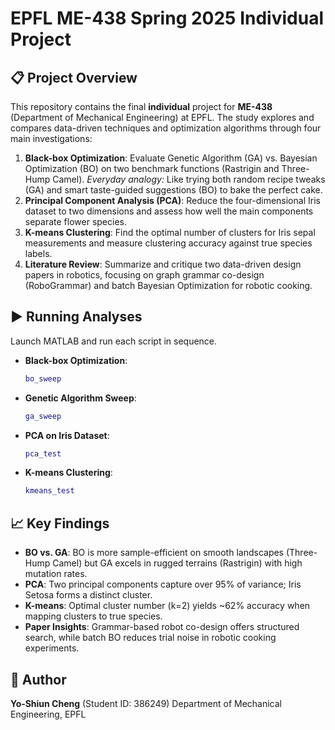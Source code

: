 # EPFL ME-438 Spring 2025 Individual Project


## 📋 Project Overview

This repository contains the final **individual** project for **ME-438** (Department of Mechanical Engineering) at EPFL. The study explores and compares data-driven techniques and optimization algorithms through four main investigations:

1. **Black-box Optimization**: Evaluate Genetic Algorithm (GA) vs. Bayesian Optimization (BO) on two benchmark functions (Rastrigin and Three-Hump Camel).
   *Everyday analogy:* Like trying both random recipe tweaks (GA) and smart taste-guided suggestions (BO) to bake the perfect cake.
2. **Principal Component Analysis (PCA)**: Reduce the four-dimensional Iris dataset to two dimensions and assess how well the main components separate flower species.
3. **K-means Clustering**: Find the optimal number of clusters for Iris sepal measurements and measure clustering accuracy against true species labels.
4. **Literature Review**: Summarize and critique two data-driven design papers in robotics, focusing on graph grammar co-design (RoboGrammar) and batch Bayesian Optimization for robotic cooking.


## ▶️ Running Analyses

Launch MATLAB and run each script in sequence.

* **Black-box Optimization**:

  ```matlab
  bo_sweep
  ```
* **Genetic Algorithm Sweep**:

  ```matlab
  ga_sweep
  ```
* **PCA on Iris Dataset**:

  ```matlab
  pca_test
  ```
* **K-means Clustering**:

  ```matlab
  kmeans_test
  ```

## 📈 Key Findings

* **BO vs. GA**: BO is more sample-efficient on smooth landscapes (Three-Hump Camel) but GA excels in rugged terrains (Rastrigin) with high mutation rates.
* **PCA**: Two principal components capture over 95% of variance; Iris Setosa forms a distinct cluster.
* **K-means**: Optimal cluster number (k=2) yields \~62% accuracy when mapping clusters to true species.
* **Paper Insights**: Grammar-based robot co-design offers structured search, while batch BO reduces trial noise in robotic cooking experiments.

## 👤 Author

**Yo‑Shiun Cheng** (Student ID: 386249)
Department of Mechanical Engineering, EPFL

